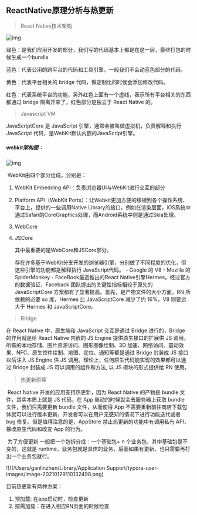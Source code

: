 ## ReactNative原理分析与热更新



> React Native技术架构



![img](https://pic3.zhimg.com/v2-349367c8b1f7aa118672f848861c006e_b.jpg)

绿色：是我们应用开发的部分，我们写的代码基本上都是在这一层，最终打包的时候生成一个bundle

蓝色：代表公用的跨平台的代码和工具引擎，一般我们不会动蓝色部分的代码。

黄色：代表平台相关的 bridge 代码，做定制化的时候会添加修改代码。

红色：代表系统平台的功能，另外红色上面有一个虚线，表示所有平台相关的东西都通过 bridge 隔离开来了，红色部分是独立于 React Native 的。



> Javascript VM 

JavaScriptCore 是 JavaScript 引擎，通常会被叫做虚拟机，负责解释和执行 JavaScript 代码，是WebKit默认内嵌的JavaScript引擎。

##### 	webkit架构图：

![img](https://pic1.zhimg.com/80/v2-8fa19bbfacd897295d3f1789de83cca0_1440w.jpg)

​		WebKit由四个部分组成，分别是：

1. WebKit Embedding API：负责浏览器UI与WebKit进行交互的部分

2. Platform API（WebKit Ports）：让Webkit更加方便的移植到各个操作系统、平台上，提供的一些调用Native Library的接口。例如在渲染层面，iOS系统中通过Safari的CoreGraphics处理，而Android系统中则是通过Skia处理。

3. WebCore

4. JSCore

   其中最重要的是WebCore和JSCore部分。

   存在许多基于WebKit分支开发的浏览器引擎，分别做了不同程度的优化，但这些引擎的功能都是解释执行 JavaScript代码。 - Google 的 V8 - Mozilla 的 SpiderMonkey - FaceBook最近推出的React Native引擎Hermes。经过官方的数据验证，Faceback 团队提出的关键性指标相较于原先的 JavaScriptCore 方案都有了显著提高。首先，是产物文件的大小方面，RN 所依赖的必要 so 库，Hermes 比 JavaScriptCore 减少了约 16%，V8 则要远大于 Hermes 和 JavaScriptCore。

   

> Bridge

在 React Native 中，原生端和 JavaScript 交互是通过 Bridge 进行的，Bridge 的作用就是给 React Native 内嵌的 JS Engine 提供原生接口的扩展供 JS 调用。所有的本地存储、图片资源访问、图形图像绘制、3D 加速、网络访问、震动效果、NFC、原生控件绘制、地图、定位、通知等都是通过 Bridge 封装成 JS 接口以后注入 JS Engine 供 JS 调用。理论上，任何原生代码能实现的效果都可以通过 Bridge 封装成 JS 可以调用的组件和方法, 以 JS 模块的形式提供给 RN 使用。



> 热更新原理

​       React Native 开发的应用支持热更新，因为 React Native 的产物是 bundle 文件，其实本质上就是 JS 代码，在 App 启动的时候就会去服务器上获取 bundle 文件，我们只需要更新 bundle 文件，从而使得 App 不需要重新前往商店下载包体就可以进行版本更新，开发者可以在用户无感知的情况下进行功能迭代或者 bug 修复。但是值得注意的是，AppStore 禁止热更新的功能中有调用私有 API、篡改原生代码和改变 App 的行为。

​       为了方便更新 一般把一个包拆分成：一个基础包+ n 个业务包，其中基础包是不变的，这就是 runtime，业务包就是具体的业务，后面如果有更新，也只需要再打出一个业务包就行。

![](/Users/ganlinzhen/Library/Application Support/typora-user-images/image-20210129110132498.png)

目前热更新有两种方案：

1. 预加载: 在app启动时，检查更新
2. 按需加载：在进入相应RN页面的时候检查